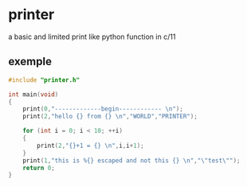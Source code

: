 # printer
a basic and limited print like python function in c/11 
## exemple 
``` c
#include "printer.h"

int main(void)
{
	print(0,"-------------begin------------ \n");
	print(2,"hello {} from {} \n","WORLD","PRINTER");

	for (int i = 0; i < 10; ++i)
	{
		print(2,"{}+1 = {} \n",i,i+1);
	}
	print(1,"this is %{} escaped and not this {} \n","\"test\"");
	return 0;
}
```

